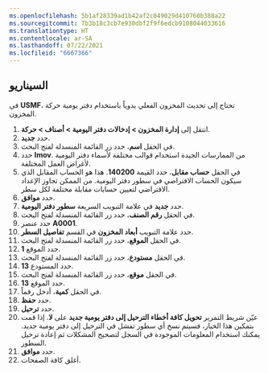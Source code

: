 ```yaml
---
ms.openlocfilehash: 5b1af28339ad1b42af2c049029d410760b388a22
ms.sourcegitcommit: 7b3b18c3cb7e930dbf2f9f6edcb9108044033616
ms.translationtype: HT
ms.contentlocale: ar-SA
ms.lasthandoff: 07/22/2021
ms.locfileid: "6667366"
---
```

## <a name="scenario"></a>السيناريو
في **USMF**، تحتاج إلى تحديث المخزون الفعلي يدوياً باستخدام دفتر يومية حركة المخزون. 

1.  انتقل إلى **إدارة المخزون > إدخالات دفتر اليومية > أصناف > حركة**.
2.  حدد **جديد‏‎**.
3.  في الحقل **اسم**، حدد زر القائمة المنسدلة لفتح البحث.
4.  حدد **Imov‎**. من الممارسات الجيدة استخدام قوالب مختلفة لأسماء دفتر اليومية لأغراض العمل المختلفة.
5.  في الحقل **حساب مقابل**، حدد القيمة **140200**. هذا هو الحساب المقابل الذي سيكون الحساب الافتراضي في سطور دفتر اليومية. من الممكن تجاوز الإعداد الافتراضي لتعيين حسابات مقابلة مختلفة لكل سطر.
6.  حدد **موافق**.
7.  حدد **جديد** في علامة التبويب السريعة **سطور دفتر اليومية**.
8.  في الحقل **رقم الصنف**، حدد زر القائمة المنسدلة لفتح البحث.
9.  حدد عنصر **A0001**.
10. حدد علامة التبويب **أبعاد المخزون** في القسم **تفاصيل السطر**.
11. في الحقل **الموقع**، حدد زر القائمة المنسدلة لفتح البحث.
12. حدد الموقع **1**.
13. في الحقل **مستودع**، حدد زر القائمة المنسدلة لفتح البحث.
14. حدد المستودع **13**.
15. في الحقل **موقع**، حدد زر القائمة المنسدلة لفتح البحث.
16. حدد الموقع **13**.
17. في الحقل **كمية**، أدخل رقماً.
18. حدد **حفظ**.
19. حدد **ترحيل**.
20. عيّن شريط التمرير **تحويل كافة أخطاء الترحيل إلى دفتر يومية جديد** على **لا**. إذا قمت بتمكين هذا الخيار، فسيتم نسخ أي سطور تفشل في الترحيل إلى دفتر يومية جديد. يمكنك استخدام المعلومات الموجودة في السجل لتصحيح المشكلات ثم إعادة ترحيل السطور.
21. حدد **موافق**.
22. أغلق كافة الصفحات.


